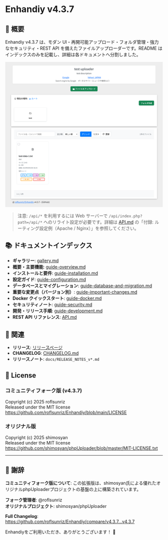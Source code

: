 # Enhandiy v4.3.7

## 🎉 概要

Enhandiy v4.3.7 は、モダン UI・再開可能アップロード・フォルダ管理・強力なセキュリティ・REST API を備えたファイルアップローダーです。README はインデックスのみを記載し、詳細は各ドキュメントへ分割しました。

![cover](./image/cover.png)


> 注意: `/api/*` を利用するには Web サーバーで `/api/index.php?path=/api/*` へのリライト設定が必要です。詳細は [API.md](docs/API.md) の「付録: ルーティング設定例（Apache / Nginx）」を参照してください。

## 📚 ドキュメントインデックス

- **ギャラリー**: [gallery.md](docs/gallery.md)
- **概要・主要機能**: [guide-overview.md](docs/guide-overview.md)
- **インストールと要件**: [guide-installation.md](docs/guide-installation.md)
- **設定ガイド**: [guide-configuration.md](docs/guide-configuration.md)
- **データベースとマイグレーション**: [guide-database-and-migration.md](docs/guide-database-and-migration.md)
- **重要な変更点（バージョン別）**: [guide-important-changes.md](docs/guide-important-changes.md)
- **Docker クイックスタート**: [guide-docker.md](docs/guide-docker.md)
- **セキュリティノート**: [guide-security.md](docs/guide-security.md)
- **開発・リリース手順**: [guide-development.md](docs/guide-development.md)
- **REST API リファレンス**: [API.md](docs/API.md)

## 🔗 関連

- **リリース**: [リリースページ](https://github.com/roflsunriz/Enhandiy/releases)
- **CHANGELOG**: [CHANGELOG.md](CHANGELOG.md)
- **リリースノート**: `docs/RELEASE_NOTES_v*.md`


## 📄 License

### **コミュニティフォーク版 (v4.3.7)**
Copyright (c) 2025 roflsunriz  
Released under the MIT license  
<https://github.com/roflsunriz/Enhandiy/blob/main/LICENSE>

### **オリジナル版**
Copyright (c) 2025 shimosyan  
Released under the MIT license  
<https://github.com/shimosyan/phpUploader/blob/master/MIT-LICENSE.txt>

---

## 🙏 謝辞

**コミュニティフォーク版について**: この拡張版は、shimosyan氏による優れたオリジナルphpUploaderプロジェクトの基盤の上に構築されています。

**フォーク管理者**: @roflsunriz  
**オリジナルプロジェクト**: shimosyan/phpUploader

**Full Changelog**: <https://github.com/roflsunriz/Enhandiy/compare/v4.3.7...v4.3.7>

Enhandiyをご利用いただき、ありがとうございます！ 🚀
